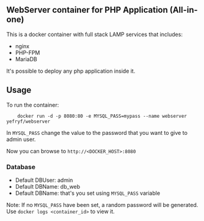 ## WebServer container for PHP Application (All-in-one)

This is a docker container with full stack LAMP services that includes:
* nginx
* PHP-FPM
* MariaDB

It's possible to deploy any php application inside it.

## Usage

To run the container:

        docker run -d -p 8080:80 -e MYSQL_PASS=mypass --name webserver yefryf/webserver

In `MYSQL_PASS` change the value to the password that you want to give to admin user.

Now you can browse to `http://<DOCKER_HOST>:8080`

### Database

- Default DBUser: admin
- Default DBName: db_web
- Default DBName: that's you set using `MYSQL_PASS` variable

Note: If no `MYSQL_PASS` have been set, a random password will be generated. Use `docker logs <container_id>` to view it.


